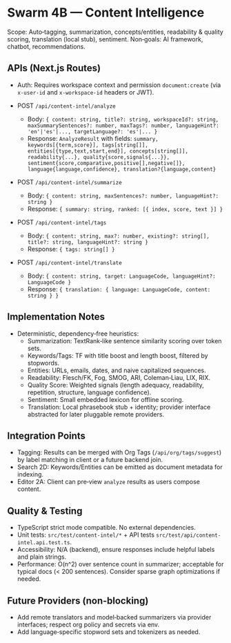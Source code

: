 # Swarm 4B — Content Intelligence

Scope: Auto‑tagging, summarization, concepts/entities, readability & quality scoring, translation (local stub), sentiment. Non‑goals: AI framework, chatbot, recommendations.

## APIs (Next.js Routes)

- Auth: Requires workspace context and permission `document:create` (via `x-user-id` and `x-workspace-id` headers or JWT).

- POST `/api/content-intel/analyze`
  - Body: `{ content: string, title?: string, workspaceId?: string, maxSummarySentences?: number, maxTags?: number, languageHint?: 'en'|'es'|..., targetLanguage?: 'es'|... }`
  - Response: `AnalyzeResult` with fields: `summary, keywords[{term,score}], tags[string[]], entities[{type,text,start,end}], concepts[string[]], readability{...}, quality{score,signals{...}}, sentiment{score,comparative,positive[],negative[]}, language{language,confidence}, translation?{language,content}`

- POST `/api/content-intel/summarize`
  - Body: `{ content: string, maxSentences?: number, languageHint?: string }`
  - Response: `{ summary: string, ranked: [{ index, score, text }] }`

- POST `/api/content-intel/tags`
  - Body: `{ content: string, max?: number, existing?: string[], title?: string, languageHint?: string }`
  - Response: `{ tags: string[] }`

- POST `/api/content-intel/translate`
  - Body: `{ content: string, target: LanguageCode, languageHint?: LanguageCode }`
  - Response: `{ translation: { language: LanguageCode, content: string } }`

## Implementation Notes

- Deterministic, dependency‑free heuristics:
  - Summarization: TextRank‑like sentence similarity scoring over token sets.
  - Keywords/Tags: TF with title boost and length boost, filtered by stopwords.
  - Entities: URLs, emails, dates, and naive capitalized sequences.
  - Readability: Flesch/FK, Fog, SMOG, ARI, Coleman‑Liau, LIX, RIX.
  - Quality Score: Weighted signals (length adequacy, readability, repetition, structure, language confidence).
  - Sentiment: Small embedded lexicon for offline scoring.
  - Translation: Local phrasebook stub + identity; provider interface abstracted for later pluggable remote providers.

## Integration Points

- Tagging: Results can be merged with Org Tags (`/api/org/tags/suggest`) by label matching in client or a future backend join.
- Search 2D: Keywords/Entities can be emitted as document metadata for indexing.
- Editor 2A: Client can pre‑view `analyze` results as users compose content.

## Quality & Testing

- TypeScript strict mode compatible. No external dependencies.
- Unit tests: `src/test/content-intel/*` + API tests `src/test/api/content-intel.api.test.ts`.
- Accessibility: N/A (backend), ensure responses include helpful labels and plain strings.
- Performance: O(n^2) over sentence count in summarizer; acceptable for typical docs (< 200 sentences). Consider sparse graph optimizations if needed.

## Future Providers (non‑blocking)

- Add remote translators and model‑backed summarizers via provider interfaces; respect org policy and secrets via env.
- Add language‑specific stopword sets and tokenizers as needed.

